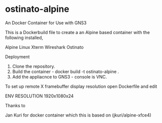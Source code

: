 # ostinato-alpine

An Docker Container for Use with GNS3 

This is a Dockerbuild file to create a an Alpine based container with the following installed,


Alpine Linux
Xterm
Wireshark
Ostinato


Deployment 
1. Clone the repository.
2. Build the container - docker build -t ostinato-alpine .
3. Add the appliacnce to GNS3 - console is VNC.

To set up remote X framebuffer display resolution open Dockerfile and edit

ENV RESOLUTION 1920x1080x24

Thanks to 

Jan Kuri for docker container which this is based on (jkuri/alpine-xfce4)
